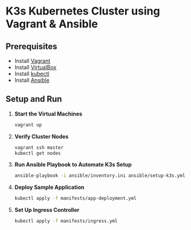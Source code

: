 # K3s Kubernetes Cluster using Vagrant & Ansible

## Prerequisites
- Install [Vagrant](https://www.vagrantup.com/downloads)
- Install [VirtualBox](https://www.virtualbox.org/wiki/Downloads)
- Install [kubectl](https://kubernetes.io/docs/tasks/tools/)
- Install [Ansible](https://docs.ansible.com/ansible/latest/installation_guide/intro_installation.html)

## Setup and Run
1. **Start the Virtual Machines**
   ```sh
   vagrant up
   ```
2. **Verify Cluster Nodes**
   ```sh
   vagrant ssh master
   kubectl get nodes
   ```
3. **Run Ansible Playbook to Automate K3s Setup**
   ```sh
   ansible-playbook -i ansible/inventory.ini ansible/setup-k3s.yml
   ```
4. **Deploy Sample Application**
   ```sh
   kubectl apply -f manifests/app-deployment.yml
   ```
5. **Set Up Ingress Controller**
   ```sh
   kubectl apply -f manifests/ingress.yml
   ```
